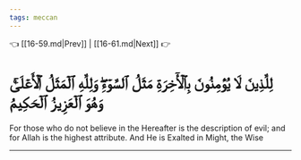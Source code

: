 ```yaml
---
tags: meccan
---
```


👈 [[16-59.md|Prev]] | [[16-61.md|Next]] 👉

# لِلَّذِينَ لَا يُؤۡمِنُونَ بِٱلۡأٓخِرَةِ مَثَلُ ٱلسَّوۡءِۖ وَلِلَّهِ ٱلۡمَثَلُ ٱلۡأَعۡلَىٰۚ وَهُوَ ٱلۡعَزِيزُ ٱلۡحَكِيمُ

For those who do not believe in the Hereafter is the description of evil; and for Allah is the highest attribute. And He is Exalted in Might, the Wise

---

